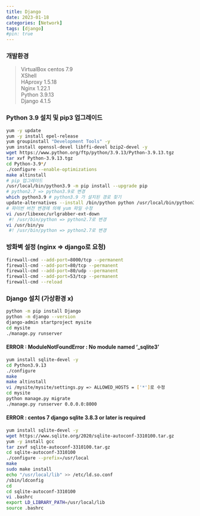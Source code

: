 ```yaml
---
title: Django
date: 2023-01-18
categories: [Network]
tags: [django]
#pin: true
---
```

### 개발환경
>VirtualBox centos 7.9   
>XShell   
>HAproxy 1.5.18   
>Nginx 1.22.1   
>Python 3.9.13   
>Django 4.1.5

### Python 3.9 설치 및 pip3 업그레이드
```bash
yum -y update
yum -y install epel-release
yum groupinstall "Development Tools" -y
yum install openssl-devel libffi-devel bzip2-devel -y
wget https://www.python.org/ftp/python/3.9.13/Python-3.9.13.tgz
tar xvf Python-3.9.13.tgz
cd Python-3.9*/
./configure --enable-optimizations
make altinstall
# pip 업그레이드
/usr/local/bin/python3.9 -m pip install --upgrade pip
# python2.7 => python3.9로 변경
which python3.9 # python3.9 가 설치된 경로 찾기
update-alternatives --install /bin/python python /usr/local/bin/python3.9 1
# 파이썬 버전 변경에 의해 yum 파일 수정
vi /usr/libexec/urlgrabber-ext-down
 #! /usr/bin/python => python2.7로 변경
vi /usr/bin/yu
 #! /usr/bin/python => python2.7로 변경
```
### 방화벽 설정 (nginx => django로 요청)
```bash
firewall-cmd --add-port=8000/tcp --permanent
firewall-cmd --add-port=80/tcp --permanent
firewall-cmd --add-port=80/udp --permanent
firewall-cmd --add-port=53/tcp --permanent
firewall-cmd --reload
```

### Django 설치 (가상환경 x)
```bash
python -m pip install Django
python -m django --version
django-admin startproject mysite
cd mysite
./manage.py runserver
```
#### ERROR :  ModuleNotFoundError : No module named ‘_sqlite3’

```bash
yum install sqlite-devel -y
cd Python3.9.13
./configure
make
make altinstall
vi /mysite/mysite/settings.py => ALLOWED_HOSTS = ['*']로 수정
cd mysite
python manage.py migrate
./manage.py runserver 0.0.0.0:8000
```

#### ERROR : centos 7 django sqlite 3.8.3 or later is required
```bash
yum install sqlite-devel -y
wget https://www.sqlite.org/2020/sqlite-autoconf-3310100.tar.gz
yum -y install gcc
tar zxvf sqlite-autoconf-3310100.tar.gz
cd sqlite-autoconf-3310100
./configure --prefix=/usr/local
make
sudo make install
echo "/usr/local/lib" >> /etc/ld.so.conf
/sbin/ldconfig
cd
cd sqlite-autoconf-3310100
vi .bashrc
export LD_LIBRARY_PATH=/usr/local/lib
source .bashrc
```